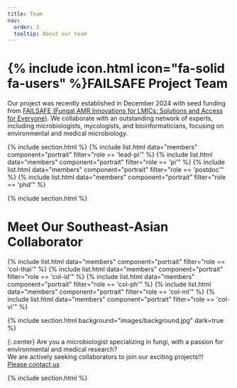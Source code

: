 ```yaml
---
title: Team
nav:
  order: 3
  tooltip: About our team
---
```


# {% include icon.html icon="fa-solid fa-users" %}FAILSAFE Project Team

Our project was recently established in December 2024 with seed funding from [FAILSAFE (Fungal AMR Innovations for LMICs: Solutions and Access for Everyone)](https://shorturl.at/hssvQ). We collaborate with an outstanding network of experts, including microbiologists, mycologists, and bioinformaticians, focusing on environmental and medical microbiology.<br>

{% include section.html %}
{% include list.html data="members" component="portrait" filter="role == 'lead-pi'" %}
{% include list.html data="members" component="portrait" filter="role == 'pi'" %}
{% include list.html data="members" component="portrait" filter="role == 'postdoc'" %}
{% include list.html data="members" component="portrait" filter="role == 'phd'" %}

{% include section.html %}

# Meet Our Southeast-Asian Collaborator
{% include list.html data="members" component="portrait" filter="role == 'col-thai'" %}
{% include list.html data="members" component="portrait" filter="role == 'col-id'" %}
{% include list.html data="members" component="portrait" filter="role == 'col-ph'" %}
{% include list.html data="members" component="portrait" filter="role == 'col-ml'" %}
{% include list.html data="members" component="portrait" filter="role == 'col-vi'" %}

{% include section.html background="images/background.jpg" dark=true %}

{:.center}
Are you a microbiologist specializing in fungi, with a passion for environmental and medical research?<br>
We are actively seeking collaborators to join our exciting projects!!!<br>
[Please contact us](https://sea-armi.github.io/contact/)

{% include section.html %}
